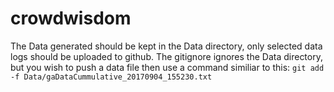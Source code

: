 # crowdwisdom

The Data generated should be kept in the Data directory, only selected data logs 
should be uploaded to github. The gitignore ignores the Data directory, but you 
wish to push a data file then use a command similiar to this: 
`git add -f Data/gaDataCummulative_20170904_155230.txt`
